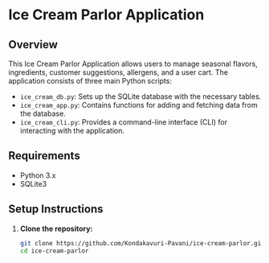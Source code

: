 # Ice Cream Parlor Application

## Overview

This Ice Cream Parlor Application allows users to manage seasonal flavors, ingredients, customer suggestions, allergens, and a user cart. The application consists of three main Python scripts:
- `ice_cream_db.py`: Sets up the SQLite database with the necessary tables.
- `ice_cream_app.py`: Contains functions for adding and fetching data from the database.
- `ice_cream_cli.py`: Provides a command-line interface (CLI) for interacting with the application.

## Requirements

- Python 3.x
- SQLite3

## Setup Instructions

1. **Clone the repository:**

   ```bash
   git clone https://github.com/Kondakavuri-Pavani/ice-cream-parlor.git
   cd ice-cream-parlor
